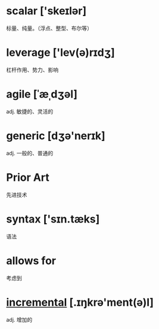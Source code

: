 # scalar ['skeɪlər]
标量、纯量。（浮点、整型、布尔等）
# leverage  ['lev(ə)rɪdʒ]
杠杆作用、势力、影响
# agile [ˈæˌdʒəl]
adj. 敏捷的、灵活的
# generic [dʒə'nerɪk]
adj. 一般的、普通的
# Prior Art
先进技术
# syntax ['sɪn.tæks]
语法
# allows for
考虑到
# [incremental](https://cn.bing.com/dict/search?q=incremental+&qs=n&form=Z9LH5&sp=-1&pq=incremental+&sc=7-12&sk=&cvid=DF131356080D4A9BB2A4D22C2DB077CF)  [.ɪŋkrə'ment(ə)l]
adj. 增加的
